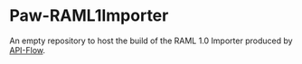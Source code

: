 # Paw-RAML1Importer
An empty repository to host the build of the RAML 1.0 Importer produced by [API-Flow](https://github.com/luckymarmot/API-Flow).
